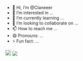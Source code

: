 - 👋 Hi, I’m @Claneeer
- 👀 I’m interested in ...
- 🌱 I’m currently learning ...
- 💞️ I’m looking to collaborate on ...
- 📫 How to reach me ...
- 😄 Pronouns: ...
- ⚡ Fun fact: ...

<div>
  <img src='[https://th.bing.com/th/id/OIP.744mxzC5wmuJwSAv6Ej3XwHaHa?rs=1&pid=ImgDetMain](https://th.bing.com/th/id/OIP.35UyWW5UkqFtM5-2rLScewHaFI?rs=1&pid=ImgDetMain)' height="20", wight="30">
  <img src='https://th.bing.com/th/id/R.0a647fc5050bad726b04da3b43811462?rik=dcIjXOXZzstB5w&riu=http%3a%2f%2fpngimg.com%2fuploads%2fphp%2fphp_PNG43.png&ehk=7TdwQLfezWpSM0aLD5IF72eM0WJ81ZTLj59vJ%2fbMo2M%3d&risl=&pid=ImgRaw&r=0'>
</div>
